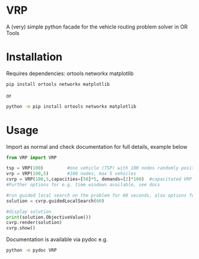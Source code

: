 # VRP

A (very) simple python facade for the vehicle routing problem solver in OR Tools

# Installation

Requires dependencies: ortools networkx matplotlib

```bash
pip install ortools networkx matplotlib
```
or
```bash
python -m pip install ortools networkx matplotlib
```
# Usage

Import as normal and check documentation for full details, example below

```Python
from VRP import VRP

tsp = VRP(100)         #one vehicle (TSP) with 100 nodes randomly positioned in a square
vrp = VRP(100,5)       #100 nodes, max 5 vehicles
cvrp = VRP(100,5,capacities=[50]*5, demands=[2]*100)  #capacitated VRP with homogeneous demands and capacities
#Further options for e.g. time windows available, see docs

#run guided local search on the problem for 60 seconds, also options for tabu search and simulated annealing
solution = cvrp.guidedLocalSearch(60)

#display solution
print(solution.ObjectiveValue())
cvrp.render(solution)
cvrp.show()
``` 
Documentation is available via pydoc e.g.
```Bash
python -m pydoc VRP
```
